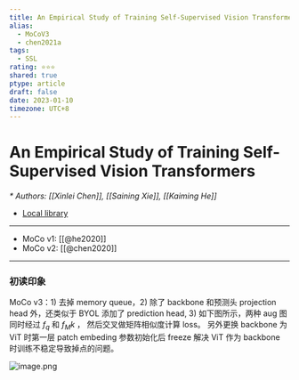 ```yaml
---
title: An Empirical Study of Training Self-Supervised Vision Transformers
alias:
  - MoCoV3
  - chen2021a
tags:
  - SSL
rating: ⭐⭐⭐
shared: true
ptype: article
draft: false
date: 2023-01-10
timezone: UTC+8
---
```



# An Empirical Study of Training Self-Supervised Vision Transformers
<cite>* Authors: [[Xinlei Chen]], [[Saining Xie]], [[Kaiming He]]</cite>


* [Local library](zotero://select/items/1_ZXFC37UB)

---

- MoCo v1: [[@he2020]]
- MoCo v2: [[@chen2020]]

***

### 初读印象

MoCo v3：1) 去掉 memory queue，2) 除了 backbone 和预测头 projection head 外，还类似于 BYOL 添加了 prediction head, 3) 如下图所示，两种 aug 图同时经过 $f_q$ 和 $f_Mk$ ， 然后交叉做矩阵相似度计算 loss。 另外更换 backbone 为 ViT 时第一层 patch embeding 参数初始化后 freeze 解决 ViT 作为 backbone 时训练不稳定导致掉点的问题。


![image.png](https://markdown-imagebed.oss-cn-beijing.aliyuncs.com/imgs/202301101414306.png)



